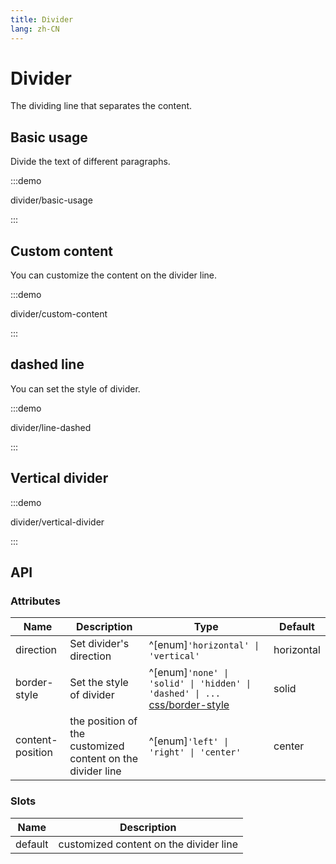 ```yaml
---
title: Divider
lang: zh-CN
---
```


# Divider

The dividing line that separates the content.

## Basic usage

Divide the text of different paragraphs.

:::demo

divider/basic-usage

:::

## Custom content

You can customize the content on the divider line.

:::demo

divider/custom-content

:::

## dashed line

You can set the style of divider.

:::demo

divider/line-dashed

:::

## Vertical divider

:::demo

divider/vertical-divider

:::

## API

### Attributes

| Name             | Description                                                | Type                                                                                                                                        | Default    |
| ---------------- | ---------------------------------------------------------- | ------------------------------------------------------------------------------------------------------------------------------------------- | ---------- |
| direction        | Set divider's direction                                    | ^[enum]`'horizontal' \| 'vertical'`                                                                                                         | horizontal |
| border-style     | Set the style of divider                                   | ^[enum]`'none' \| 'solid' \| 'hidden' \| 'dashed' \| ...` [css/border-style](https://developer.mozilla.org/zh-CN/docs/Web/CSS/border-style) | solid      |
| content-position | the position of the customized content on the divider line | ^[enum]`'left' \| 'right' \| 'center' `                                                                                                     | center     |

### Slots

| Name    | Description                            |
| ------- | -------------------------------------- |
| default | customized content on the divider line |
